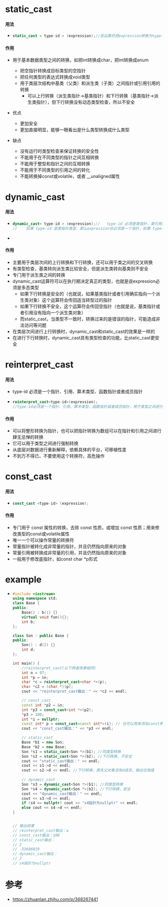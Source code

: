 # static_cast

#### 用法

- ```cpp
  static_cast < type-id > (expression);//该运算符把expression转换为type-id类型
  ```



#### 作用

- 用于基本数据类型之间的转换，如把int转换成char，把int转换成enum
  - 把空指针转换成目标类型的空指针 
  - 把任何类型的表达式转换成void类型
  - 用于类层次结构中基类（父类）和派生类（子类）之间指针或引用引用的转换
    - 可以上行转换（派⽣类指针->基类指针）和下行转换（基类指针->派⽣类指针），但下行转换没有动态类型检查，所以不安全

- 优点
  - 更加安全
  - 更加直接明显，能够一眼看出是什么类型转换成什么类型

- 缺点
  - 没有运行时类型检查来保证转换的安全性
  - 不能用于在不同类型的指针之间互相转换
  - 不能用于整型和指针之间的互相转换
  - 不能用于不同类型的引用之间的转化
  - 不能转换掉const或volatile，或者 __unaligned属性






# dynamic_cast

#### 用法

- ```cpp
  dynamic_cast< type-id > (expression);//	type-id 必须是类指针，类引⽤或 void*
  //	如果 type-id 是类指针类型，那么expression也必须是一个指针，如果 type-id 是一个引用，那么 expression 也必须是一个引用
  ```
  
- 



#### 作用

- 主要用于类层次间的上行转换和下行转换，还可以用于类之间的交叉转换 
- 有类型检查，基类转向派生类比较安全，但是派生类转向基类则不安全
- 专⻔⽤于派⽣类之间的转换
- dynamic_cast运算符可以在执行期决定真正的类型，也就是说expression必须是多态类型
  - 如果下行转换是安全的（也就说，如果基类指针或者引用确实指向一个派生类对象）这个运算符会传回适当转型过的指针
  - 如果下行转换不安全，这个运算符会传回空指针（也就是说，基类指针或者引用没有指向一个派生类对象）
  - ⽽static_cast，当类型不⼀致时，转换过来的是错误的指针，可能造成⾮法访问等问题
- 在类层次间进行上行转换时，dynamic_cast和static_cast的效果是一样的 
- 在进行下行转换时，dynamic_cast具有类型检查的功能，比static_cast更安全







# reinterpret_cast

#### 用法

- type-id 必须是一个指针、引用、算术类型、函数指针或者成员指针

- ```cpp
  reinterpret_cast<type-id>(expression);
  //type-id必须是一个指针、引用、算术类型、函数指针或者成员指针，用于类型之间进行强制转换
  ```



#### 作用

- 可以将整形转换为指针，也可以把指针转换为数组可以在指针和引⽤之间进⾏肆⽆忌惮的转换
- 它可以用于类型之间进行强制转换
- 从底层对数据进⾏重新解释，依赖具体的平台，可移植性差
- 不到万不得已，不要使⽤这个转换符，⾼危操作





# const_cast

#### 用法

- ```cpp
  const_cast <type-id> (expression);
  ```





#### 作用

- 专⻔⽤于 const 属性的转换，去除 const 性质，或增加 const 性质；用来修改类型的const或volatile属性
- 唯⼀⼀个可以操作常量的转换符
- 常量指针被转化成非常量的指针，并且仍然指向原来的对象
- 常量引用被转换成非常量的引用，并且仍然指向原来的对象 
- 一般用于修改底指针，如const char *p形式







# example

- ```cpp
  #include <iostream>
  using namespace std;
  class Base {
  public:
      Base() : b(1) {}
      virtual void fun(){};
      int b;
  };
  
  class Son : public Base {
  public:
      Son() : d(2) {}
      int d;
  };
  
  int main() {
      //reinterpret_cast(以下两者效果相同)
      int n = 97;
      int *p = &n;
      char *c = reinterpret_cast<char *>(p);
      char *c2 = (char *)(p);
      cout << "reinterpret_cast输出：" << *c2 << endl;
  
      // const_cast
      const int *p2 = &n;
      int *p3 = const_cast<int *>(p2);
      *p3 = 100;
      int *i = nullptr;
      const int* p = const_cast<const int*>(i); // 也可以用来添加const熟悉
      cout << "const_cast输出：" << *p3 << endl;
  
      // static_cast
      Base *b1 = new Son;
      Base *b2 = new Base;
      Son *s1 = static_cast<Son *>(b1); //同类型转换
      Son *s2 = static_cast<Son *>(b2); //下行转换，不安全
      cout << "static_cast输出：" << endl;
      cout << s1->d << endl;
      cout << s2->d << endl; //下行转换，原先父对象没有d成员，输出垃圾值
      
      // dynamic_cast
      Son *s3 = dynamic_cast<Son *>(b1); //同类型转换
      Son *s4 = dynamic_cast<Son *>(b2); //下行转换，安全
      cout << "dynamic_cast输出：" << endl;
      cout << s3->d << endl;
      if (s4 == nullptr) cout << "s4指针为nullptr" << endl;
      else cout << s4->d << endl;
  }
  
  
  // 输出结果
  // reinterpret_cast输出：a
  // const_cast输出：100
  // static_cast输出：
  // 2
  // -33686019
  // dynamic_cast输出：
  // 2
  // s4指针为nullptr
  ```





# 参考

- https://zhuanlan.zhihu.com/p/368267441